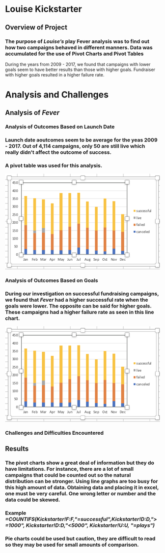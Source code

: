 # Louise Kickstarter

## Overview of Project

### The purpose of *Louise’s* play Fever analysis was to find out how two campaigns behaved in different manners.  Data was accumulated for the use of Pivot Charts and Pivot Tables

During the years from 2009 - 2017, we found that campaigns  with lower goals seem to have better results than those with higher goals.  Fundraiser with higher goals resulted in a higher failure rate.

# Analysis and Challenges

## Analysis of *Fever*

### Analysis of Outcomes Based on Launch Date
### Launch date aoutcomes seem to be average for the yeas 2009 - 2017.  Out of 4,114 campaigns, only 50 are still live which really didn't affect the outcome of success.
### A pivot table was used for this analysis.

![](https://github.com/ramon0101alonso/kickstarter-analysis/blob/main/Screen%20Shot%202022-06-22%20at%2011.27.46%20PM.png)


### Analysis of Outcomes Based on Goals
### During our investigation on successful fundraising campaigns, we found that *Fever* had a higher successful rate when the goals were lower.  The opposite can be said for higher goals.  These campaigns had a higher failure rate as seen in this line chart.

![](https://github.com/ramon0101alonso/kickstarter-analysis/blob/main/Screen%20Shot%202022-06-22%20at%2011.27.46%20PM.png)

### Challenges and Difficulties Encountered

## Results

### The pivot charts show a great deal of information but they do have limitations.  For instance, there are a lot of small campaigns that could be counted out so the natural distribution can be stronger.  Using line graphs are too busy for this high amount of data. Obtaining data and placing it in excel, one must be very careful.  One wrong letter or number and the data could be skewed.  

### Example *=COUNTIFS(Kickstarter!$F:$F,"=successful",Kickstarter!$D:$D,">=1000", Kickstarter!D:D,"<5000", Kickstarter!$U:$U, "=plays")*

### Pie charts could be used but caution, they are difficult to read so they may be used for small amounts of comparison.
